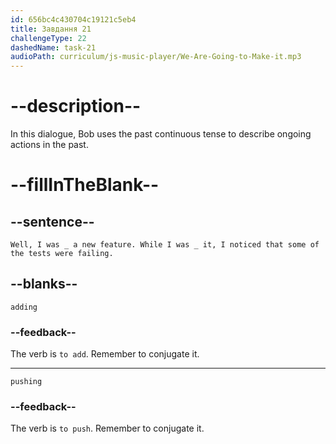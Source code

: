 ```yaml
---
id: 656bc4c430704c19121c5eb4
title: Завдання 21
challengeType: 22
dashedName: task-21
audioPath: curriculum/js-music-player/We-Are-Going-to-Make-it.mp3
---
```


<!--
AUDIO REFERENCE: 
Bob: "Well, I was _ a new feature. While I was _ it, I noticed that some of the tests were failing."
-->

# --description--

In this dialogue, Bob uses the past continuous tense to describe ongoing actions in the past.

# --fillInTheBlank--

## --sentence--

`Well, I was _ a new feature. While I was _ it, I noticed that some of the tests were failing.`

## --blanks--

`adding`

### --feedback--

The verb is `to add`. Remember to conjugate it.

---

`pushing`

### --feedback--

The verb is `to push`. Remember to conjugate it.
